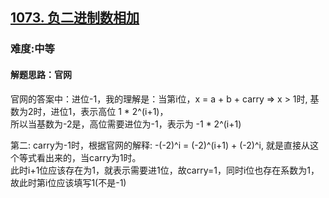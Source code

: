<h2><a href="https://leetcode.cn/problems/adding-two-negabinary-numbers/">1073. 负二进制数相加</a></h2>
<h3>难度:中等</h3>
<h4>解题思路：官网</h4>
<p>官网的答案中：进位-1，我的理解是：当第i位，x = a + b + carry => x > 1时, 基数为2时，进位1，表示高位 1 * 2^(i+1)，<br>
所以当基数为-2是，高位需要进位为-1，表示为 -1 * 2^(i+1)</p>
<p>第二: carry为-1时，根据官网的解释: -(-2)^i = (-2)^(i+1) + (-2)^i, 就是直接从这个等式看出来的，当carry为1时。<br>
此时i+1位应该存在为1，就表示需要进1位，故carry=1，同时i位也存在系数为1，故此时第i位应该填写1(不是-1)</p>
